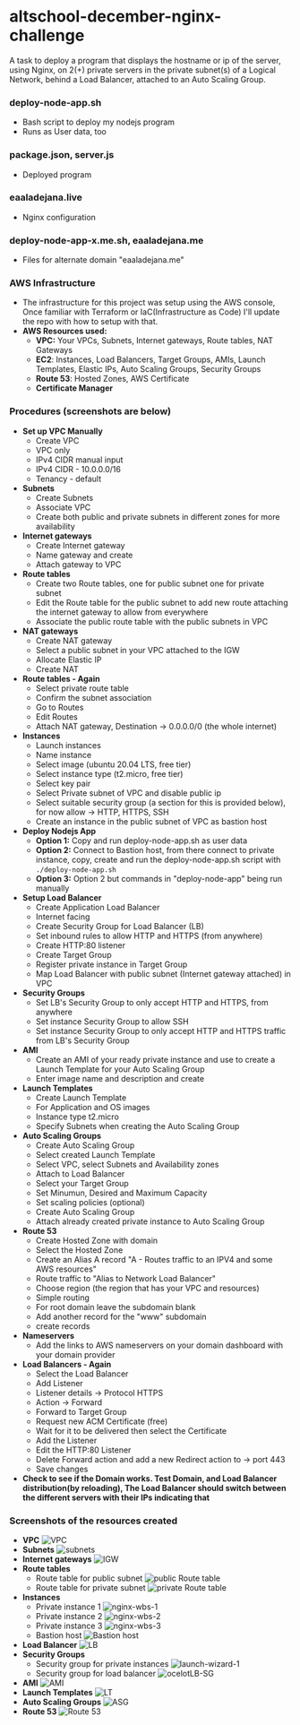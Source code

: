 # altschool-december-nginx-challenge
A task to deploy a program that displays the hostname or ip of the server, using Nginx, on 2(+) private servers in the private subnet(s) of a Logical Network, behind a Load Balancer, attached to an Auto Scaling Group.
### deploy-node-app.sh
- Bash script to deploy my nodejs program
- Runs as User data, too
### package.json, server.js
- Deployed program
### eaaladejana.live
- Nginx configuration
### deploy-node-app-x.me.sh, eaaladejana.me
- Files for alternate domain "eaaladejana.me"
### AWS Infrastructure
- The infrastructure for this project was setup using the AWS console, Once familiar with Terraform or IaC(Infrastructure as Code) I'll update the repo with how to setup with that.
- **AWS Resources used:**
  - **VPC:** Your VPCs, Subnets, Internet gateways, Route tables, NAT Gateways
  - **EC2**: Instances, Load Balancers, Target Groups, AMIs, Launch Templates, Elastic IPs, Auto Scaling Groups, Security Groups
  - **Route 53**: Hosted Zones, AWS Certificate
  - **Certificate Manager**
### Procedures **(screenshots are below)**
- **Set up VPC Manually**
  - Create VPC
  - VPC only
  - IPv4 CIDR manual input
  - IPv4 CIDR - 10.0.0.0/16
  - Tenancy - default
- **Subnets**
  - Create Subnets
  - Associate VPC
  - Create both public and private subnets in different zones for more availability
- **Internet gateways**
  - Create Internet gateway
  - Name gateway and create
  - Attach gateway to VPC
- **Route tables**
  - Create two Route tables, one for public subnet one for private subnet
  - Edit the Route table for the public subnet to add new route attaching the internet gateway to allow from everywhere
  - Associate the public route table with the public subnets in VPC
- **NAT gateways**
  - Create NAT gateway
  - Select a public subnet in your VPC attached to the IGW
  - Allocate Elastic IP
  - Create NAT
- **Route tables - Again**
  - Select private route table
  - Confirm the subnet association
  - Go to Routes
  - Edit Routes
  - Attach NAT gateway, Destination -> 0.0.0.0/0 (the whole internet)
- **Instances**
  - Launch instances
  - Name instance
  - Select image (ubuntu 20.04 LTS, free tier)
  - Select instance type (t2.micro, free tier)
  - Select key pair
  - Select Private subnet of VPC and disable public ip
  - Select suitable security group (a section for this is provided below), for now allow -> HTTP, HTTPS, SSH
  - Create an instance in the public subnet of VPC as bastion host
- **Deploy Nodejs App**
  - **Option 1:** Copy and run deploy-node-app.sh as user data
  - **Option 2:** Connect to Bastion host, from there connect to private instance, copy, create and run the deploy-node-app.sh script with `./deploy-node-app.sh` 
  - **Option 3:** Option 2 but commands in "deploy-node-app" being run manually
- **Setup Load Balancer**
  - Create Application Load Balancer
  - Internet facing
  - Create Security Group for Load Balancer (LB)
  - Set inbound rules to allow HTTP and HTTPS (from anywhere)
  - Create HTTP:80 listener
  - Create Target Group
  - Register private instance in Target Group
  - Map Load Balancer with public subnet (Internet gateway attached) in VPC
- **Security Groups**
  - Set LB's Security Group to only accept HTTP and HTTPS, from anywhere
  - Set instance Security Group to allow SSH
  - Set instance Security Group to only accept HTTP and HTTPS traffic from LB's Security Group
- **AMI**
  - Create an AMI of your ready private instance and use to create a Launch Template for your Auto Scaling Group
  - Enter image name and description and create
- **Launch Templates**
  - Create Launch Template
  - For Application and OS images
  - Instance type t2.micro
  - Specify Subnets when creating the Auto Scaling Group
- **Auto Scaling Groups**
  - Create Auto Scaling Group
  - Select created Launch Template
  - Select VPC, select Subnets and Availability zones
  - Attach to Load Balancer
  - Select your Target Group
  - Set Minumun, Desired and Maximum Capacity
  - Set scaling policies (optional)
  - Create Auto Scaling Group
  - Attach already created private instance to Auto Scaling Group 
- **Route 53**
  - Create Hosted Zone with domain
  - Select the Hosted Zone
  - Create an Alias A record "A - Routes traffic to an IPV4 and some AWS resources"
  - Route traffic to "Alias to Network Load Balancer"
  - Choose region (the region that has your VPC and resources)
  - Simple routing
  - For root domain leave the subdomain blank
  - Add another record for the "www" subdomain
  - create records
- **Nameservers**
  - Add the links to AWS nameservers on your domain dashboard with your domain provider
- **Load Balancers - Again**
  - Select the Load Balancer
  - Add Listener
  - Listener details -> Protocol HTTPS
  - Action -> Forward
  - Forward to Target Group
  - Request new ACM Certificate (free)
  - Wait for it to be delivered then select the Certificate
  - Add the Listener
  - Edit the HTTP:80 Listener
  - Delete Forward action and add a new Redirect action to -> port 443
  - Save changes
- **Check to see if the Domain works. Test Domain, and Load Balancer distribution(by reloading), The Load Balancer should switch between the different servers with their IPs indicating that** 
### Screenshots of the resources created
- **VPC**
![VPC](./images/VPC.png)
- **Subnets**
![subnets](./images/subnets.png)
- **Internet gateways**
![IGW](./images/IGW.png)
- **Route tables**
  - Route table for public subnet
![public Route table](./images/PubRT.png)
  - Route table for private subnet
![private Route table](./images/PrivRT.png)
- **Instances**
  - Private instance 1
![nginx-wbs-1](./images/nginx-wbs-1.png)
  - Private instance 2
![nginx-wbs-2](./images/nginx-wbs-2.png)
  - Private instance 3
![nginx-wbs-3](./images/nginx-wbs-3.png)
  - Bastion host
![Bastion host](./images/VPC.png)
- **Load Balancer**
![LB](./images/LB.png)
- **Security Groups**
  - Security group for private instances
![launch-wizard-1](./images/VPC.png)
  - Security group for load balancer
![ocelotLB-SG](./images/VPC.png)
- **AMI**
![AMI](./images/AMI.png)
- **Launch Templates**
![LT](./images/LT.png)
- **Auto Scaling Groups**
![ASG](./images/ASG.png)
- **Route 53**
![Route 53](./images/Route-53.png)



